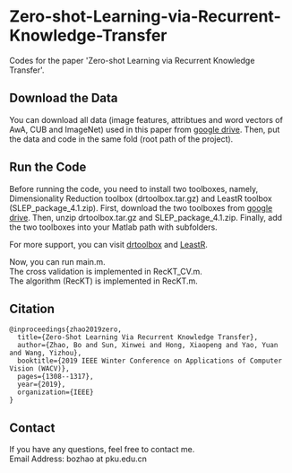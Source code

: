 # Zero-shot-Learning-via-Recurrent-Knowledge-Transfer
Codes for the paper 'Zero-shot Learning via Recurrent Knowledge Transfer'.


## Download the Data
You can download all data (image features, attribtues and word vectors of AwA, CUB and ImageNet) used in this paper 
from [google drive](https://drive.google.com/open?id=18YYOi5FxiBJ5TYLfOkzO3HGw_w-EveyY). 
Then, put the data and code in the same fold (root path of the project).


## Run the Code
Before running the code, you need to install two toolboxes, namely, Dimensionality Reduction toolbox (drtoolbox.tar.gz) and LeastR toolbox (SLEP_package_4.1.zip). 
First, download the two toolboxes from [google drive](https://drive.google.com/open?id=18YYOi5FxiBJ5TYLfOkzO3HGw_w-EveyY). Then, unzip drtoolbox.tar.gz and SLEP_package_4.1.zip. Finally, add the two toolboxes into your Matlab path with subfolders. 

For more support, you can visit [drtoolbox](https://lvdmaaten.github.io/drtoolbox/) and [LeastR](http://www.yelab.net/software/SLEP/). <br>

Now, you can run main.m. <br>
The cross validation is implemented in RecKT_CV.m. <br>
The algorithm (RecKT) is implemented in RecKT.m. <br>

## Citation
```
@inproceedings{zhao2019zero,
  title={Zero-Shot Learning Via Recurrent Knowledge Transfer},
  author={Zhao, Bo and Sun, Xinwei and Hong, Xiaopeng and Yao, Yuan and Wang, Yizhou},
  booktitle={2019 IEEE Winter Conference on Applications of Computer Vision (WACV)},
  pages={1308--1317},
  year={2019},
  organization={IEEE}
}
```

## Contact
If you have any questions, feel free to contact me.<br>
Email Address: bozhao  at  pku.edu.cn
